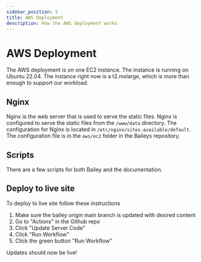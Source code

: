 ```yaml
---
sidebar_position: 5
title: AWS Deployment
description: How the AWS deployment works
---
```


# AWS Deployment

The AWS deployment is on one EC2 instance. The instance is running on Ubuntu 22.04. The instance right now is a t2.mxlarge, which is more than enough to support our workload.

## Nginx

Nginx is the web server that is used to serve the static files. Nginx is configured to serve the static files from the `/www/data` directory. The configuration for Nginx is located in `/etc/nginx/sites-available/default`. The configuration file is in the `aws/ec2` folder in the Baileys repository.

## Scripts

There are a few scripts for both Bailey and the documentation.

## Deploy to live site

To deploy to live site follow these instructions

1. Make sure the bailey origin main branch is updated with desired content
2. Go to "Actions" in the Github repo
3. Click "Update Server Code"
4. Click "Run Workflow"
5. Click the green button "Run Workflow"

Updates should now be live!
